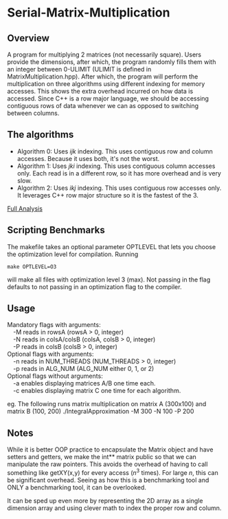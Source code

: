 # Serial-Matrix-Multiplication

## Overview
A program for multiplying 2 matrices (not necessarily square). Users provide the dimensions, after which, the program randomly fills them with an integer between 0-ULIMIT (ULIMIT is defined in MatrixMultiplication.hpp). After which, the program will perform the multiplication on three algorithms using different indexing for memory accesses. This shows the extra overhead incurred on how data is accessed. Since C++ is a row major language, we should be accessing contiguous rows of data whenever we can as opposed to switching between columns.

## The algorithms
- Algorithm 0: Uses *ijk* indexing. This uses contiguous row and column accesses. Because it uses both, it's not the worst.
- Algorithm 1: Uses *jki* indexing. This uses contiguous column accesses only. Each read is in a different row, so it has more overhead and is very slow. 
- Algorithm 2: Uses *ikj* indexing. This uses contiguous row accesses only. It leverages C++ row major structure so it is the fastest of the 3.

[Full Analysis](./Serial_Matrix_Multiplication_Report.pdf)

## Scripting Benchmarks
The makefile takes an optional parameter OPTLEVEL that lets you choose the optimization level for compilation. Running 
```
make OPTLEVEL=O3
```
will make all files with optimization level 3 (max). Not passing in the flag defaults to not passing in an optimization flag to the compiler.

## Usage

Mandatory flags with arguments:</br>
  &emsp;-M reads in rowsA         (rowsA          > 0, integer)</br>
  &emsp;-N reads in colsA/colsB   (colsA, colsB   > 0, integer)</br>
  &emsp;-P reads in colsB         (colsB          > 0, integer)</br>
Optional flags with arguments:</br>
  &emsp;-n reads in NUM_THREADS   (NUM_THREADS    > 0, integer)</br>
  &emsp;-p reads in ALG_NUM       (ALG_NUM either 0, 1, or 2)</br>
Optional flags without arguments:</br>
  &emsp;-a enables displaying matrices A/B one time each.</br>
  &emsp;-c enables displaying matrix C one time for each algorithm.</br>

eg. The following runs matrix multiplication on matrix A (300x100) and matrix B (100, 200)
./IntegralApproximation -M 300 -N 100 -P 200

## Notes
While it is better OOP practice to encapsulate the Matrix object and have setters and getters, we make the int** matrix public so that we can manipulate the raw pointers. This avoids the overhead of having to call something like getXY(x,y) for every access (*n*<sup>3</sup> times). For large *n*, this can be significant overhead. Seeing as how this is a benchmarking tool and ONLY a benchmarking tool, it can be overlooked.

It can be sped up even more by representing the 2D array as a single dimension array and using clever math to index the proper row and column.
